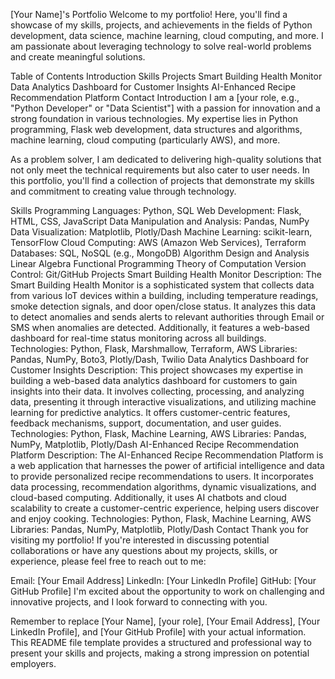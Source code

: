 [Your Name]'s Portfolio
Welcome to my portfolio! Here, you'll find a showcase of my skills, projects, and achievements in the fields of Python development, data science, machine learning, cloud computing, and more. I am passionate about leveraging technology to solve real-world problems and create meaningful solutions.

Table of Contents
Introduction
Skills
Projects
Smart Building Health Monitor
Data Analytics Dashboard for Customer Insights
AI-Enhanced Recipe Recommendation Platform
Contact
Introduction
I am a [your role, e.g., "Python Developer" or "Data Scientist"] with a passion for innovation and a strong foundation in various technologies. My expertise lies in Python programming, Flask web development, data structures and algorithms, machine learning, cloud computing (particularly AWS), and more.

As a problem solver, I am dedicated to delivering high-quality solutions that not only meet the technical requirements but also cater to user needs. In this portfolio, you'll find a collection of projects that demonstrate my skills and commitment to creating value through technology.

Skills
Programming Languages: Python, SQL
Web Development: Flask, HTML, CSS, JavaScript
Data Manipulation and Analysis: Pandas, NumPy
Data Visualization: Matplotlib, Plotly/Dash
Machine Learning: scikit-learn, TensorFlow
Cloud Computing: AWS (Amazon Web Services), Terraform
Databases: SQL, NoSQL (e.g., MongoDB)
Algorithm Design and Analysis
Linear Algebra
Functional Programming
Theory of Computation
Version Control: Git/GitHub
Projects
Smart Building Health Monitor
Description: The Smart Building Health Monitor is a sophisticated system that collects data from various IoT devices within a building, including temperature readings, smoke detection signals, and door open/close status. It analyzes this data to detect anomalies and sends alerts to relevant authorities through Email or SMS when anomalies are detected. Additionally, it features a web-based dashboard for real-time status monitoring across all buildings.
Technologies: Python, Flask, Marshmallow, Terraform, AWS
Libraries: Pandas, NumPy, Boto3, Plotly/Dash, Twilio
Data Analytics Dashboard for Customer Insights
Description: This project showcases my expertise in building a web-based data analytics dashboard for customers to gain insights into their data. It involves collecting, processing, and analyzing data, presenting it through interactive visualizations, and utilizing machine learning for predictive analytics. It offers customer-centric features, feedback mechanisms, support, documentation, and user guides.
Technologies: Python, Flask, Machine Learning, AWS
Libraries: Pandas, NumPy, Matplotlib, Plotly/Dash
AI-Enhanced Recipe Recommendation Platform
Description: The AI-Enhanced Recipe Recommendation Platform is a web application that harnesses the power of artificial intelligence and data to provide personalized recipe recommendations to users. It incorporates data processing, recommendation algorithms, dynamic visualizations, and cloud-based computing. Additionally, it uses AI chatbots and cloud scalability to create a customer-centric experience, helping users discover and enjoy cooking.
Technologies: Python, Flask, Machine Learning, AWS
Libraries: Pandas, NumPy, Matplotlib, Plotly/Dash
Contact
Thank you for visiting my portfolio! If you're interested in discussing potential collaborations or have any questions about my projects, skills, or experience, please feel free to reach out to me:

Email: [Your Email Address]
LinkedIn: [Your LinkedIn Profile]
GitHub: [Your GitHub Profile]
I'm excited about the opportunity to work on challenging and innovative projects, and I look forward to connecting with you.

Remember to replace [Your Name], [your role], [Your Email Address], [Your LinkedIn Profile], and [Your GitHub Profile] with your actual information. This README file template provides a structured and professional way to present your skills and projects, making a strong impression on potential employers.